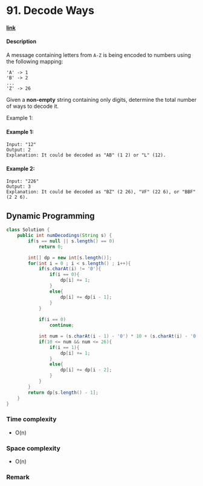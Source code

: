 # 91. Decode Ways

#### [link](https://leetcode.com/problems/decode-ways/)

#### Description
A message containing letters from `A-Z` is being encoded to numbers using the following mapping:

```
'A' -> 1
'B' -> 2
...
'Z' -> 26
```

Given a **non-empty** string containing only digits, determine the total number of ways to decode it.

Example 1:

#### Example 1:
```
Input: "12"
Output: 2
Explanation: It could be decoded as "AB" (1 2) or "L" (12).
```
#### Example 2:
```
Input: "226"
Output: 3
Explanation: It could be decoded as "BZ" (2 26), "VF" (22 6), or "BBF" (2 2 6).
```

## Dynamic Programming
```java
class Solution {
    public int numDecodings(String s) {
        if(s == null || s.length() == 0)
            return 0;

        int[] dp = new int[s.length()];
        for(int i = 0 ; i < s.length() ; i++){
            if(s.charAt(i) != '0'){
                if(i == 0){
                    dp[i] += 1;
                }
                else{
                    dp[i] += dp[i - 1];
                }
            }
            
            if(i == 0)
                continue;

            int num = (s.charAt(i - 1) - '0') * 10 + (s.charAt(i) - '0');
            if(10 <= num && num <= 26){
                if(i == 1){
                    dp[i] += 1;
                }
                else{
                    dp[i] += dp[i - 2];
                }
            }
        }
        return dp[s.length() - 1];
    }
}
```
### Time complexity
* O(n)
### Space complexity
* O(n)
### Remark